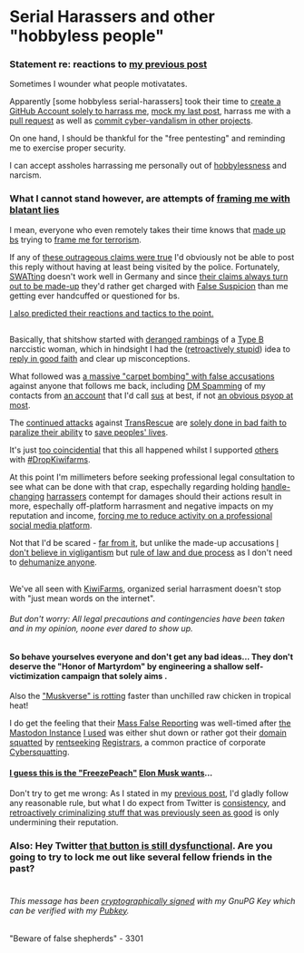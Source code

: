 # Serial Harassers and other "hobbyless people"
### Statement re: reactions to [my previous post](publications/statements/20221102/hey-twitter.md)

Sometimes I wounder what people motivatates.

Apparently [some hobbyless serial-harassers] took their time to [create a GitHub Account solely to harrass me](https://github.com/OstDeutschAntiFa), [mock my last post](https://github.com/OstDeutschAntiFa/misc-stuff), harrass me with a [pull request](https://github.com/kkarhan/misc-stuff/pull/1) as well as [commit cyber-vandalism in other projects](https://github.com/greyhat-academy/lists.d/issues/16).

On one hand, I should be thankful for the "free pentesting" and reminding me to exercise proper security.

I can accept assholes harrassing me personally out of [hobbylessness](https://twitter.com/k3vk4/status/1578748399867727872) and narcism. 
### What I cannot stand however, are attempts of [framing me with blatant lies](https://twitter.com/XphMcIntyre/status/1588230005473304576)
I mean, everyone who even remotely takes their time knows that [made up bs](https://twitter.com/XphMcIntyre/status/1587926676310093826) trying to [frame me for terrorism](https://twitter.com/XphMcIntyre/status/1587923754780610560).

If any of [these outrageous claims were true](https://twitter.com/XphMcIntyre/status/1587914798414454784) I'd obviously not be able to post this reply without having at least being visited by the police.
Fortunately, [SWATting](https://en.wikipedia.org/wiki/Swatting) doesn't work well in Germany and since [their claims always turn out to be made-up](https://twitter.com/k3vk4/status/1569478340431728641) they'd rather get charged with [False Suspicion](https://www.gesetze-im-internet.de/stgb/__164.html) than me getting ever handcuffed or questioned for bs.

[I also predicted their reactions and tactics to the point.](https://twitter.com/k3vk4/status/1580384207758831617)
##
Basically, that shitshow started with [deranged rambings](https://twitter.com/L_isaMarie/status/1569459157883047937) of a [Type B](https://twitter.com/AdamKinzinger/status/1571267661807370242) narccistic woman, which in hindsight I had the ([retroactively stupid](https://twitter.com/in_annoyed/status/1582105542968848384)) idea to [reply in good faith](https://twitter.com/k3vk4/status/1569463050734018560) and clear up misconceptions.

What followed was [a massive "carpet bombing" with false accusations](https://twitter.com/hashtag/HoldTransRescueAccountable) against anyone that follows me back, including [DM Spamming](https://twitter.com/k3vk4/status/1580380882816622592) of my contacts from [an account](https://mobile.twitter.com/TransAdviceOrg) that I'd call [sus](https://www.urbandictionary.com/define.php?term=sus) at best, if not [an obvious psyop at most](https://twitter.com/k3vk4/status/1580381654702387201).

The [continued attacks](https://twitter.com/L_isaMarie/status/1590482985073381376) against [TransRescue](https://twitter.com/Trans_Rescue) are [solely done in bad faith to paralize their ability](https://transrescuewatch.medium.com/the-trans-rescue-papers-when-help-looks-more-like-human-trafficking-exploitation-4e3d7886bfbc) to [save peoples' lives](https://transrescue.org/).

It's just [too coincidential](https://twitter.com/k3vk4/status/1578753585411608576) that this all happened whilst I supported [others](https://github.com/greyhat-academy/lists.d/graphs/contributors) with [#DropKiwifarms](https://twitter.com/k3vk4/status/1582708957277102081).

At this point I'm millimeters before seeking professional legal consultation to see what can be done with that crap, espechally regarding holding [handle-changing](https://twitter.com/DorkySophie) [harrassers](https://twitter.com/XphMcIntyre) contempt for damages should their actions result in more, espechally off-platform harrasment and negative impacts on my reputation and income, [forcing me to reduce activity on a professional social media platform](https://www.xing.com/profile/Kevin_Karhan).

Not that I'd be scared - [far from it](https://twitter.com/k3vk4/status/1561859648256442372), but unlike the made-up accusations [I don't believe in vigligantism](https://twitter.com/k3vk4/status/1569476892729954306) but [rule of law and due process](https://twitter.com/k3vk4/status/1569475655200391170) as I don't need to [dehumanize anyone](https://twitter.com/L_isaMarie/status/1571518588229685249).
##
We've all seen with [KiwiFarms](https://en.wikipedia.org/wiki/Kiwi_Farms), organized serial harrasment doesn't stop with "just mean words on the internet".
###### But don't worry: All legal precautions and contingencies have been taken and in my opinion, noone ever dared to show up.

#### So behave yourselves everyone and don't get any bad ideas... They don't deserve the "Honor of Martyrdom" by engineering a shallow self-victimization campaign that solely aims .
Also the ["Muskverse" is rotting](https://twitter.com/Grownded/status/1589760967034142721) faster than unchilled raw chicken in tropical heat!

I do get the feeling that their [Mass False Reporting](https://twitter.com/k3vk4/status/1569785196819406855) was well-timed after [the Mastodon Instance](https://mastodon.starrevolution.org) [I used](https://mastodon.starrevolution.org/@k3vk4) was either shut down or rather got their [domain squatted](https://en.wikipedia.org/wiki/Domain_drop_catching) by [rentseeking](https://en.wikipedia.org/wiki/Rent-seeking) [Registrars](https://en.wikipedia.org/wiki/Domain_name_front_running), a common practice of corporate [Cybersquatting](https://en.wikipedia.org/wiki/Cybersquatting).
#### [I guess this is the "FreezePeach"](https://twitter.com/mattdpearce/status/1587512647578095617) [Elon Musk wants](https://twitter.com/elonmusk/status/1589390597798125568)...
Don't try to get me wrong:
As I stated in my [previous post](publications/statements/20221102/hey-twitter.md), I'd gladly follow any reasonable rule, but what I do expect from Twitter is [consistency](https://twitter.com/k3vk4/status/1553772021913456641), and [retroactively criminalizing stuff that was previously seen as good](https://en.wikipedia.org/wiki/Non_bis_in_idem) is only undermining their reputation.

### Also: Hey Twitter [that button is still dysfunctional](https://twitter.com/account/access). Are you going to try to lock me out like several fellow friends in the past?
#
###### This message has been [cryptographically signed](serial-harassers.md.sig) with my GnuPG Key which can be verified with my  [Pubkey](https://keybase.io/kkarhan/pgp_keys.asc?fingerprint=f45ccf8477abe2532d8fc7afa8e46a81dd71236f).
"Beware of false shepherds" - 3301
